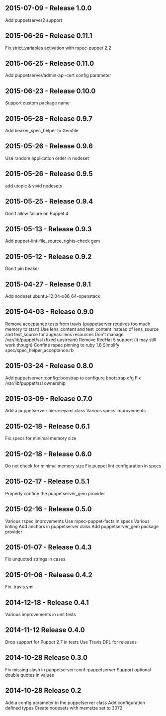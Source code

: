 ## 2015-07-09 - Release 1.0.0

Add puppetserver2 support

## 2015-06-26 - Release 0.11.1

Fix strict_variables activation with rspec-puppet 2.2

## 2015-06-25 - Release 0.11.0

Add puppetserver/admin-api-cert config parameter

## 2015-06-23 - Release 0.10.0

Support custom package name

## 2015-05-28 - Release 0.9.7

Add beaker_spec_helper to Gemfile

## 2015-05-26 - Release 0.9.6

Use random application order in nodeset

## 2015-05-26 - Release 0.9.5

add utopic & vivid nodesets

## 2015-05-25 - Release 0.9.4

Don't allow failure on Puppet 4

## 2015-05-13 - Release 0.9.3

Add puppet-lint-file_source_rights-check gem

## 2015-05-12 - Release 0.9.2

Don't pin beaker

## 2015-04-27 - Release 0.9.1

Add nodeset ubuntu-12.04-x86_64-openstack

## 2015-04-03 - Release 0.9.0

Remove acceptance tests from travis (puppetserver requires too much memory to
start)
Use lens_content and test_content instead of lens_source and test_source for
augeas::lens resources
Don't manage /var/lib/puppet/ssl (fixed upstream)
Remove RedHat 5 support (it may still work though)
Confine rspec pinning to ruby 1.8
Simplify spec/spec_helper_acceptance.rb

## 2015-03-24 - Release 0.8.0

Add puppetserver::config::boostrap to configure bootstrap.cfg
Fix /var/lib/puppet/ssl ownership

## 2015-03-09 - Release 0.7.0

Add a puppetserver::hiera::eyaml class
Various specs improvements

## 2015-02-18 - Release 0.6.1

Fix specs for minimal memory size

## 2015-02-18 - Release 0.6.0

Do not check for minimal memory size
Fix puppet lint configuration in specs

## 2015-02-17 - Release 0.5.1

Properly confine the puppetserver_gem provider

## 2015-02-16 - Release 0.5.0

Various rspec improvements
Use rspec-puppet-facts in specs
Various linting
Add anchors in puppetserver class
Add puppetserver_gem package provider

## 2015-01-07 - Release 0.4.3

Fix unquoted strings in cases

## 2015-01-06 - Release 0.4.2

Fix .travis.yml

## 2014-12-18 - Release 0.4.1

Various improvements in unit tests

## 2014-11-12 Release 0.4.0

Drop support for Puppet 2.7 in tests
Use Travis DPL for releases

## 2014-10-28 Release 0.3.0

Fix missing slash in puppetserver::conf::puppetserver
Support optional double quotes in values

## 2014-10-28 Release 0.2

Add a config parameter in the puppetserver class
Add configuration defined types
Create nodesets with memsize set to 3072
